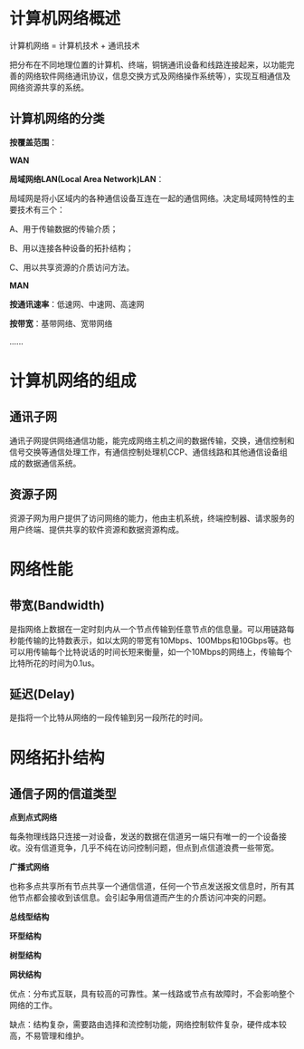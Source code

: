# 计算机网络概述

计算机网络 = 计算机技术 + 通讯技术

把分布在不同地理位置的计算机、终端，铜锅通讯设备和线路连接起来，以功能完善的网络软件网络通讯协议，信息交换方式及网络操作系统等），实现互相通信及网络资源共享的系统。

## 计算机网络的分类

**按覆盖范围**：

**WAN**

**局域网络LAN\(Local Area Network\)LAN**：

局域网是将小区域内的各种通信设备互连在一起的通信网络。决定局域网特性的主要技术有三个：

A、用于传输数据的传输介质；

B、用以连接各种设备的拓扑结构；

C、用以共享资源的介质访问方法。

**MAN**

**按通讯速率**：低速网、中速网、高速网

**按带宽**：基带网络、宽带网络

......

# 计算机网络的组成

## 通讯子网

通讯子网提供网络通信功能，能完成网络主机之间的数据传输，交换，通信控制和信号交换等通信处理工作，有通信控制处理机CCP、通信线路和其他通信设备组成的数据通信系统。

## 资源子网

资源子网为用户提供了访问网络的能力，他由主机系统，终端控制器、请求服务的用户终端、提供共享的软件资源和数据资源构成。

# 网络性能

## 带宽\(Bandwidth\)

是指网络上数据在一定时刻内从一个节点传输到任意节点的信息量。可以用链路每秒能传输的比特数表示，如以太网的带宽有10Mbps、100Mbps和10Gbps等。也可以用传输每个比特说话的时间长短来衡量，如一个10Mbps的网络上，传输每个比特所花的时间为0.1us。

## 延迟\(Delay\)

是指将一个比特从网络的一段传输到另一段所花的时间。

# 网络拓扑结构

## 通信子网的信道类型

**点到点式网络**

每条物理线路只连接一对设备，发送的数据在信道另一端只有唯一的一个设备接收。没有信道竞争，几乎不纯在访问控制问题，但点到点信道浪费一些带宽。

**广播式网络**

也称多点共享所有节点共享一个通信信道，任何一个节点发送报文信息时，所有其他节点都会接收到该信息。会引起争用信道而产生的介质访问冲突的问题。

**总线型结构**

**环型结构**

**树型结构**

**网状结构**

优点：分布式互联，具有较高的可靠性。某一线路或节点有故障时，不会影响整个网络的工作。

缺点：结构复杂，需要路由选择和流控制功能，网络控制软件复杂，硬件成本较高，不易管理和维护。


